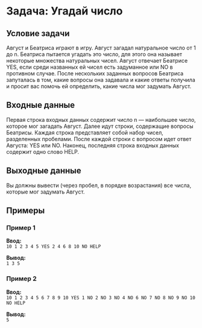 # Задача: Угадай число

## Условие задачи
Август и Беатриса играют в игру. Август загадал натуральное число от 1 до n. Беатриса пытается угадать это число, для этого она называет некоторые множества натуральных чисел. Август отвечает Беатрисе YES, если среди названных ей чисел есть задуманное или NO в противном случае. После нескольких заданных вопросов Беатриса запуталась в том, какие вопросы она задавала и какие ответы получила и просит вас помочь ей определить, какие числа мог задумать Август.

## Входные данные
Первая строка входных данных содержит число n — наибольшее число, которое мог загадать Август. Далее идут строки, содержащие вопросы Беатрисы. Каждая строка представляет собой набор чисел, разделенных пробелами. После каждой строки с вопросом идет ответ Августа: YES или NO. Наконец, последняя строка входных данных содержит одно слово HELP.

## Выходные данные
Вы должны вывести (через пробел, в порядке возрастания) все числа, которые мог задумать Август.

## Примеры
### Пример 1
**Ввод:**  
`10
1 2 3 4 5
YES
2 4 6 8 10
NO
HELP`  

**Вывод:**  
`1 3 5`  

### Пример 2
**Ввод:**  
`10
1 2 3 4 5 6 7 8 9 10
YES
1
NO
2
NO
3
NO
4
NO
6
NO
7
NO
8
NO
9
NO
10
NO
HELP`  

**Вывод:**  
`5`  
